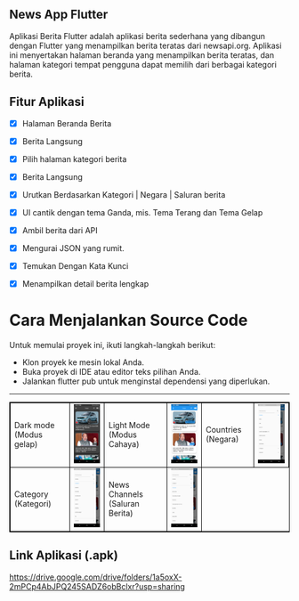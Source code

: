 ## News App Flutter 

Aplikasi Berita Flutter adalah aplikasi berita sederhana yang dibangun dengan Flutter yang menampilkan berita teratas dari newsapi.org. Aplikasi ini menyertakan halaman beranda yang menampilkan berita teratas, dan halaman kategori tempat pengguna dapat memilih dari berbagai kategori berita.

 ## Fitur Aplikasi

- [x] Halaman Beranda Berita
- [x] Berita Langsung
- [x] Pilih halaman kategori berita
- [x] Berita Langsung
- [x] Urutkan Berdasarkan Kategori | Negara | Saluran berita
- [x] UI cantik dengan tema Ganda, mis. Tema Terang dan Tema Gelap
- [x] Ambil berita dari API
- [x] Mengurai JSON yang rumit.
- [x] Temukan Dengan Kata Kunci
- [x] Menampilkan detail berita lengkap


# Cara Menjalankan Source Code
Untuk memulai proyek ini, ikuti langkah-langkah berikut:

* Klon proyek ke mesin lokal Anda.
* Buka proyek di IDE atau editor teks pilihan Anda.
* Jalankan flutter pub untuk menginstal dependensi yang diperlukan.

<hr/>

<table style="border: 1px solid black;">
            <tr>
                <td  style="border: 1px solid black ;">
                    Dark mode (Modus gelap)
                </td>
                <td  style="border: 1px solid black ;">
                    <img src="https://github.com/SitiRohayani/Flutter_NewsApp/blob/main/ScreenShots/01.png"   width="200">
                </td>
                <td  style="border: 1px solid black ;">
                    Light Mode (Modus Cahaya)
                </td>
                <td  style="border: 1px solid black ;">
                    <img src="https://github.com/SitiRohayani/Flutter_NewsApp/blob/main/ScreenShots/02.png"   width="200">
                </td>
                 <td  style="border: 1px solid black ;">
                    Countries (Negara)
                </td>
                <td  style="border: 1px solid black ;">
                    <img src="https://github.com/SitiRohayani/Flutter_NewsApp/blob/main/ScreenShots/03.png"   width="200">
                </td>
            </tr>
            <tr>
                <td  style="border: 1px solid black ;">
                    Category (Kategori)
                </td>
                <td  style="border: 1px solid black ;">
                    <img src="https://github.com/SitiRohayani/Flutter_NewsApp/blob/main/ScreenShots/04.png"   width="200">
                </td>
               <td  style="border: 1px solid black ;">
                    News Channels (Saluran Berita)
                </td>
                <td  style="border: 1px solid black ;">
                    <img src="https://github.com/SitiRohayani/Flutter_NewsApp/blob/main/ScreenShots/05.png"   width="200">
                </td>
            </tr>
        </table>


## Link Aplikasi (.apk)
https://drive.google.com/drive/folders/1a5oxX-2mPCp4AbJPQ245SADZ6obBclxr?usp=sharing
